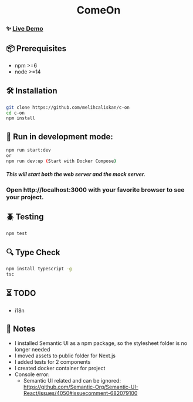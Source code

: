<h1 align="center">ComeOn</h1>

### ✨ [Live Demo](https://come-on-group.vercel.app/)

## 📦 Prerequisites

- npm >=6
- node >=14

## 🛠 Installation

```sh
git clone https://github.com/melihcaliskan/c-on
cd c-on
npm install
```

## 🚀 Run in development mode:

```sh
npm run start:dev
or
npm run dev:up (Start with Docker Compose)
```
<h5>This will start both the web server and the mock server.</h5>

### Open http://localhost:3000 with your favorite browser to see your project.

## 🪲 Testing
```sh
npm test
```

## 🔍 Type Check
```sh
npm install typescript -g
tsc
```


## ⏳ TODO
* i18n
## 📝 Notes
* I installed Semantic UI as a npm package, so the stylesheet folder is no longer needed
* I moved assets to public folder for Next.js
* I added tests for 2 components
* I created docker container for project 
* Console error:
  * Semantic UI related and can be ignored: https://github.com/Semantic-Org/Semantic-UI-React/issues/4050#issuecomment-682079100